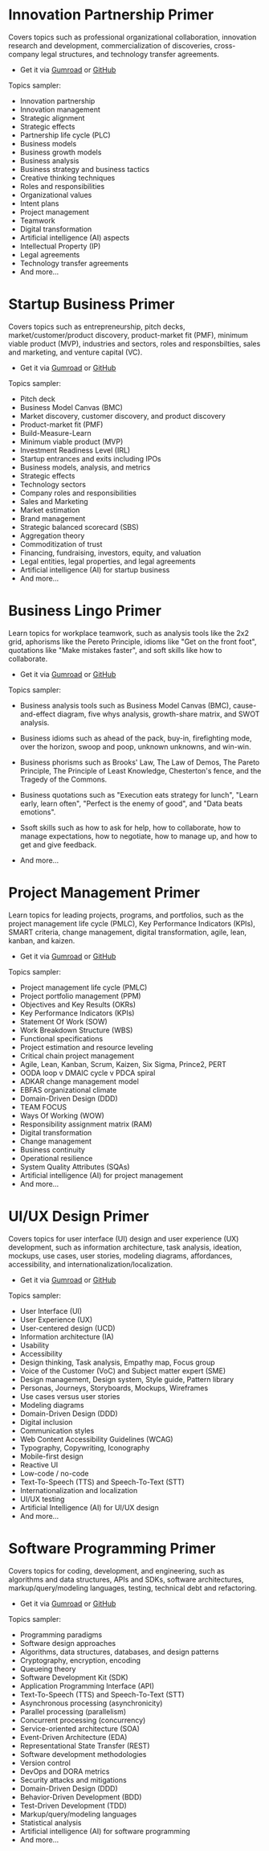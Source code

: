 # Innovation Partnership Primer

Covers topics such as professional organizational collaboration, innovation research and development, commercialization of discoveries, cross-company legal structures, and technology transfer agreements.

* Get it via [Gumroad](https://gumroad.com/l/innovation-partnership-primer) or [GitHub](https://github.com/sixarm/innovation-partnership-primer)

Topics sampler:

* Innovation partnership
* Innovation management
* Strategic alignment
* Strategic effects
* Partnership life cycle (PLC)
* Business models
* Business growth models
* Business analysis
* Business strategy and business tactics
* Creative thinking techniques
* Roles and responsibilities
* Organizational values
* Intent plans
* Project management
* Teamwork
* Digital transformation
* Artificial intelligence (AI) aspects
* Intellectual Property (IP)
* Legal agreements
* Technology transfer agreements
* And more…


# Startup Business Primer

Covers topics such as entrepreneurship, pitch decks, market/customer/product discovery, product-market fit (PMF), minimum viable product (MVP), industries and sectors, roles and responsbilties, sales and marketing, and venture capital (VC).

* Get it via [Gumroad](https://gumroad.com/l/startup-business-primer) or [GitHub](https://github.com/sixarm/startup-business-primer)

Topics sampler:

* Pitch deck
* Business Model Canvas (BMC)
* Market discovery, customer discovery, and product discovery
* Product-market fit (PMF)
* Build-Measure-Learn
* Minimum viable product (MVP)
* Investment Readiness Level (IRL)
* Startup entrances and exits including IPOs
* Business models, analysis, and metrics
* Strategic effects
* Technology sectors
* Company roles and responsibilities
* Sales and Marketing
* Market estimation
* Brand management
* Strategic balanced scorecard (SBS)
* Aggregation theory
* Commoditization of trust
* Financing, fundraising, investors, equity, and valuation
* Legal entities, legal properties, and legal agreements
* Artificial intelligence (AI) for startup business
* And more…


# Business Lingo Primer

Learn topics for workplace teamwork, such as analysis tools like the 2x2 grid, aphorisms like the Pereto Principle, idioms like "Get on the front foot", quotations like "Make mistakes faster", and soft skills like how to collaborate.

* Get it via [Gumroad](https://gumroad.com/l/business-lingo-primer) or [GitHub](https://github.com/sixarm/business-lingo-primer)

Topics sampler:

* Business analysis tools such as Business Model Canvas (BMC), cause-and-effect diagram, five whys analysis, growth-share matrix, and SWOT analysis.

* Business idioms such as ahead of the pack, buy-in, firefighting mode, over the horizon, swoop and poop, unknown unknowns, and win-win.

* Business phorisms such as Brooks' Law, The Law of Demos, The Pareto Principle, The Principle of Least Knowledge, Chesterton's fence, and the Tragedy of the Commons.

* Business quotations such as "Execution eats strategy for lunch", "Learn early, learn often", "Perfect is the enemy of good", and "Data beats emotions".

* Ssoft skills such as how to ask for help, how to collaborate, how to manage expectations, how to negotiate, how to manage up, and how to get and give feedback.

* And more…


# Project Management Primer

Learn topics for leading projects, programs, and portfolios, such as the project management life cycle (PMLC), Key Performance Indicators (KPIs), SMART criteria, change management, digital transformation, agile, lean, kanban, and kaizen.

* Get it via [Gumroad](https://gumroad.com/l/project-management-primer) or [GitHub](https://github.com/sixarm/project-management-primer)

Topics sampler:

* Project management life cycle (PMLC)
* Project portfolio management (PPM)
* Objectives and Key Results (OKRs)
* Key Performance Indicators (KPIs)
* Statement Of Work (SOW)
* Work Breakdown Structure (WBS)
* Functional specifications
* Project estimation and resource leveling
* Critical chain project management
* Agile, Lean, Kanban, Scrum, Kaizen, Six Sigma, Prince2, PERT
* OODA loop v DMAIC cycle v PDCA spiral
* ADKAR change management model
* EBFAS organizational climate
* Domain-Driven Design (DDD)
* TEAM FOCUS
* Ways Of Working (WOW)
* Responsibility assignment matrix (RAM)
* Digital transformation
* Change management
* Business continuity
* Operational resilience
* System Quality Attributes (SQAs)
* Artificial intelligence (AI) for project management
* And more…


# UI/UX Design Primer

Covers topics for user interface (UI) design and user experience (UX) development, such as information architecture, task analysis, ideation, mockups, use cases, user stories, modeling diagrams, affordances, accessibility, and internationalization/localization.

* Get it via [Gumroad](https://gumroad.com/l/ui-ux-design-primer) or [GitHub](https://github.com/sixarm/ui-ux-design-primer)

Topics sampler:

* User Interface (UI)
* User Experience (UX)
* User-centered design (UCD)
* Information architecture (IA)
* Usability
* Accessibility
* Design thinking, Task analysis, Empathy map, Focus group
* Voice of the Customer (VoC) and Subject matter expert (SME)
* Design management, Design system, Style guide, Pattern library
* Personas, Journeys, Storyboards, Mockups, Wireframes
* Use cases versus user stories
* Modeling diagrams
* Domain-Driven Design (DDD)
* Digital inclusion
* Communication styles
* Web Content Accessibility Guidelines (WCAG)
* Typography, Copywriting, Iconography
* Mobile-first design
* Reactive UI
* Low-code / no-code
* Text-To-Speech (TTS) and Speech-To-Text (STT)
* Internationalization and localization
* UI/UX testing
* Artificial Intelligence (AI) for UI/UX design
* And more…


# Software Programming Primer

Covers topics for coding, development, and engineering, such as algorithms and data structures, APIs and SDKs, software architectures, markup/query/modeling languages, testing, technical debt and refactoring.

* Get it via [Gumroad](https://gumroad.com/l/software-programming-primer) or [GitHub](https://github.com/sixarm/software-programming-primer)

Topics sampler:

* Programming paradigms
* Software design approaches
* Algorithms, data structures, databases, and design patterns
* Cryptography, encryption, encoding
* Queueing theory
* Software Development Kit (SDK)
* Application Programming Interface (API)
* Text-To-Speech (TTS) and Speech-To-Text (STT)
* Asynchronous processing (asynchronicity)
* Parallel processing (parallelism)
* Concurrent processing (concurrency)
* Service-oriented architecture (SOA)
* Event-Driven Architecture (EDA)
* Representational State Transfer (REST)
* Software development methodologies
* Version control
* DevOps and DORA metrics
* Security attacks and mitigations
* Domain-Driven Design (DDD)
* Behavior-Driven Development (BDD)
* Test-Driven Development (TDD)
* Markup/query/modeling languages
* Statistical analysis
* Artificial intelligence (AI) for software programming
* And more…
